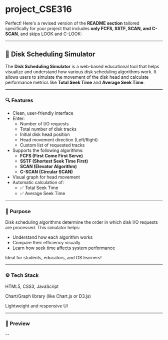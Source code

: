 # project_CSE316
Perfect! Here's a revised version of the **README section** tailored specifically for your project that includes **only FCFS, SSTF, SCAN, and C-SCAN**, and skips LOOK and C-LOOK:

---

## 🚀 Disk Scheduling Simulator

The **Disk Scheduling Simulator** is a web-based educational tool that helps visualize and understand how various disk scheduling algorithms work. It allows users to simulate the movement of the disk head and calculate performance metrics like **Total Seek Time** and **Average Seek Time**.

---

### 🔍 Features

- Clean, user-friendly interface
- Enter:
  - Number of I/O requests
  - Total number of disk tracks
  - Initial disk head position
  - Head movement direction (Left/Right)
  - Custom list of requested tracks
- Supports the following algorithms:
  - **FCFS (First Come First Serve)**
  - **SSTF (Shortest Seek Time First)**
  - **SCAN (Elevator Algorithm)**
  - **C-SCAN (Circular SCAN)**
- Visual graph for head movement
- Automatic calculation of:
  - ✅ Total Seek Time
  - ✅ Average Seek Time

---

### 🧠 Purpose

Disk scheduling algorithms determine the order in which disk I/O requests are processed. This simulator helps:
- Understand how each algorithm works
- Compare their efficiency visually
- Learn how seek time affects system performance

Ideal for students, educators, and OS learners!

---

### ⚙️ Tech Stack
HTML5, CSS3, JavaScript

Chart/Graph library (like Chart.js or D3.js)

Lightweight and responsive UI

---

### 📸 Preview

--
